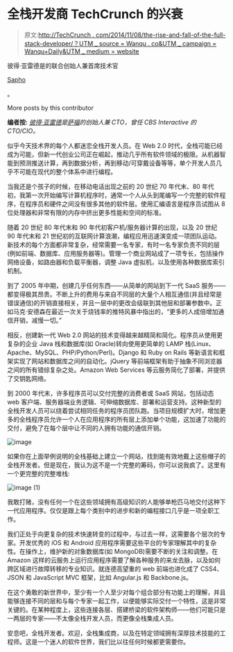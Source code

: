 # 全栈开发商 TechCrunch 的兴衰

> 原文:[http://TechCrunch . com/2014/11/08/the-rise-and-fall-of-the-full-stack-developer/？UTM _ source = Wanqu . co&UTM _ campaign = Wanqu+Daily&UTM _ medium = website](http://techcrunch.com/2014/11/08/the-rise-and-fall-of-the-full-stack-developer/?utm_source=wanqu.co&utm_campaign=Wanqu+Daily&utm_medium=website)

彼得·亚雷德是的联合创始人兼首席技术官

[Sapho](https://www.sapho.com/)

。

More posts by this contributor

**编者按:** *[彼得·亚雷德](http://www.crunchbase.com/person/peter-yared)是[萨福](http://www.sapho.com/)的创始人兼 CTO，曾任 CBS Interactive 的 CTO/CIO。*

似乎今天技术界的每个人都迷恋全栈开发人员。在 Web 2.0 时代，全栈可能已经成为可能，但新一代创业公司正在崛起，推动几乎所有软件领域的极限。从机器智能到预测推送计算，再到数据分析，再到移动/可穿戴设备等等，单个开发人员几乎不可能在现代的整个体系中进行编程。

当我还是个孩子的时候，在移动电话出现之前的 20 世纪 70 年代末、80 年代初，我第一次开始编写计算机程序时，通常一个人从头到尾编写一个完整的软件程序，在程序员和硬件之间没有很多其他的软件层。使用汇编语言是程序员试图从 8 位处理器和非常有限的内存中挤出更多性能和空间的标准。

随着 20 世纪 80 年代末和 90 年代初客户机/服务器计算的出现，以及 20 世纪 90 年代末和 21 世纪初的互联网计算浪潮，编程应用迅速演变成一项团队运动。新技术的每个方面都非常复杂，经常需要一名专家，有时一名专家负责不同的层(例如前端、数据库、应用服务器等)。管理一个商业网站成了一项专长，包括操作网络设备，如路由器和负载平衡器，调整 Java 虚拟机，以及使用各种数据库索引机制。

到了 2005 年中期，创建几乎任何东西——从简单的网站到下一代 SaaS 服务——都变得极其昂贵。不断上升的费用与来自不同层的大量个人相互通信(并且经常是错误通信)的开销直接相关，并且一层中的更改会级联到其他层和部署参数中。正如马克·安德森在最近一次关于烧钱率的推特风暴中指出的，“更多的人成倍增加通信开销，减慢一切。”

相反，创建新一代 Web 2.0 网站的技术变得越来越精简和简化。程序员从使用更复杂的企业 Java 栈和数据库(如 Oracle)转向使用更简单的 LAMP 栈(Linux、Apache、MySQL、PHP/Python/Perl)。Django 和 Ruby on Rails 等新语言和框架实现了网站和数据库之间的自动化。jQuery 等前端框架有助于抽象不同浏览器之间的所有错综复杂之处。Amazon Web Services 等云服务简化了部署，并提供了交钥匙网络。

到 2000 年代末，许多程序员可以交付完整的消费者或 SaaS 网站，包括动态 web 客户端、服务器端业务逻辑、可伸缩数据库、部署和运营支持。这种新型的全栈开发人员可以绕着尝试相同任务的程序员团队跑。当项目规模扩大时，增加更多的全栈程序员允许一个人在应用程序的所有层上添加单个功能，这加速了功能的交付，避免了在每个层中让不同的人拥有功能的通信开销。

![image](../Images/d16f5842aade81f21967dd9baff2b5c9.png)

如果你在上面举例说明的全栈基础上建立一个网站，找到能有效地戴上这些帽子的全栈开发者。但是现在，我认为这不是一个完整的筹码，你可以说我疯了。这里有一个更完整的完整堆栈:

![image (1)](../Images/3ca98b6115daea89de17e6a1f5af9869.png)

我敢打赌，没有任何一个在这些领域拥有高级知识的人能够单枪匹马地交付这种下一代应用程序。仅仅是跟上每个类别中的进步和新的编程接口几乎是一项全职工作。

我们正处于向更复杂的技术快速转变的过程中，与过去一样，这需要各个层次的专家。开发优秀的 iOS 和 Android 应用程序需要这些平台的专家理解其中的复杂性。在操作上，维护新的对象数据库(如 MongoDB)需要不断的关注和调整。在 Amazon 这样的云服务上运行应用程序需要了解各种服务的来龙去脉，以及如何跨区域进行故障转移的专业知识。就连德高望重的 web 前端也进化成了 CSS4、JSON 和 JavaScript MVC 框架，比如 Angular.js 和 Backbone.js。

在这个勇敢的新世界中，至少有一个人至少对每个组合部分有功能上的理解，并且能够连接不同的层和与每个专家一起工作，以便能够实际交付一个特性，这是非常关键的。在某种程度上，这些连接各层、搭建桥梁的软件架构师——他们可能只是一两层的专家——不太像全栈开发人员，而更像全栈集成人员。

安息吧，全栈开发者。欢迎，全栈集成商，以及在特定领域拥有深厚技术技能的工程师。这是一个迷人的软件世界，我们比以往任何时候都更需要你。